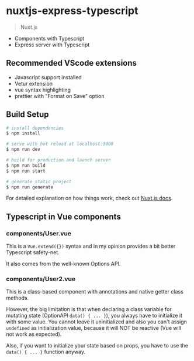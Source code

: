 # nuxtjs-express-typescript

> Nuxt.js

- Components with Typescript
- Express server with Typescript

## Recommended VScode extensions

- Javascript support installed
- Vetur extension
- vue syntax highlighting
- prettier with "Format on Save" option

## Build Setup

```bash
# install dependencies
$ npm install

# serve with hot reload at localhost:3000
$ npm run dev

# build for production and launch server
$ npm run build
$ npm run start

# generate static project
$ npm run generate
```

For detailed explanation on how things work, check out [Nuxt.js docs](https://nuxtjs.org).

## Typescript in Vue components

### components/User.vue

This is a `Vue.extend({})` syntax and in my opinion provides a bit better Typescript safety-net.

It also comes from the well-known Options API.

### components/User2.vue

This is a class-based component with annotations and native getter class methods.

However, the big limitation is that when declaring a class variable for mutating state (OptionAPI `data() { ... }`), you always have to initialize it with some value. You cannot leave it uninitialized and also you can't assign `undefined` as initialization value, because it will NOT be reactive (Vue will not work as expected).

Also, if you want to initialize your state based on props, you have to use the `data() { ... }` function anyway.
